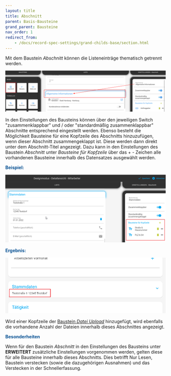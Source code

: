 ```yaml
---
layout: title
title: Abschnitt
parent: Basis-Bausteine
grand_parent: Bausteine
nav_order: 1
redirect_from:
    - /docs/record-spec-settings/grand-childs-base/section.html
---
```


Mit dem Baustein _Abschnitt_ können die Listeneinträge thematisch getrennt werden.

![section](\assets\record-spec-settings\1section.png 'section')

In den Einstellungen des Bausteins können über den jeweiligen Switch "zusammenklappbar" und / oder "standardmäßig zusammenklappbar" Abschnitte entsprechend eingestellt werden.
Ebenso besteht die Möglichkeit Bausteine für eine Kopfzeile des Abschnitts hinzuzufügen, wenn dieser Abschnitt zusammengeklappt ist. Diese werden dann direkt unter dem Abschnitt-Titel angezeigt.
Dazu kann in den Einstellungen des Baustein _Abschnitt_ unter _Bausteine für Kopfzeile_ über das + - Zeichen
alle vorhandenen Bausteine innerhalb des Datensatzes ausgewählt werden.

<span style="color:#0b5394">**Beispiel:**</span>

![section create headline](\assets\record-spec-settings\section_create_headline.png 'section create headline')

<span style="color:#0b5394">**Ergebnis:**</span>

![section create headline2](\assets\record-spec-settings\section_create_headline2.png 'section create headline')

Wird einer Kopfzeile der [Baustein _Datei Upload_](/docs/record-spec-settings/grand-childs-form/upload-file.html) hinzugefügt, wird ebenfalls die vorhandene Anzahl der Dateien innerhalb dieses Abschnittes angezeigt.

<span style="color:#0b5394">**Besonderheiten**</span>

Wenn für den Baustein _Abschnitt_ in den Einstellungen des Bausteins unter **ERWEITERT** zusätzliche Einstellungen
vorgenommen werden, gelten diese für alle Bausteine innerhalb dieses Abschnitts. Dies betrifft Nur Lesen, Baustein
verstecken (sowie die dazugehörigen Ausnahmen) und das Verstecken in der Schnellerfassung.

